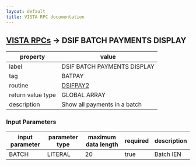 ```yaml
---
layout: default
title: VISTA RPC documentation
---
```




## [VISTA RPCs](TableOfContent.md) &#8594; DSIF BATCH PAYMENTS DISPLAY 

 property | value 
--- | --- 
 label | DSIF BATCH PAYMENTS DISPLAY
 tag | BATPAY
 routine | [DSIFPAY2](http://code.osehra.org/dox/Routine_DSIFPAY2_source.html)
 return value type | GLOBAL ARRAY
 description | Show all payments in a batch

### Input Parameters

| input parameter | parameter type | maximum data length | required | description | 
| --- | --- | --- | --- | --- | 
| BATCH | LITERAL | 20 | true | Batch IEN | 